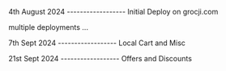 4th August 2024 ------------------
Initial Deploy on grocji.com


multiple deployments ...

7th Sept 2024 ------------------
Local Cart and Misc

21st Sept 2024 ------------------
Offers and Discounts